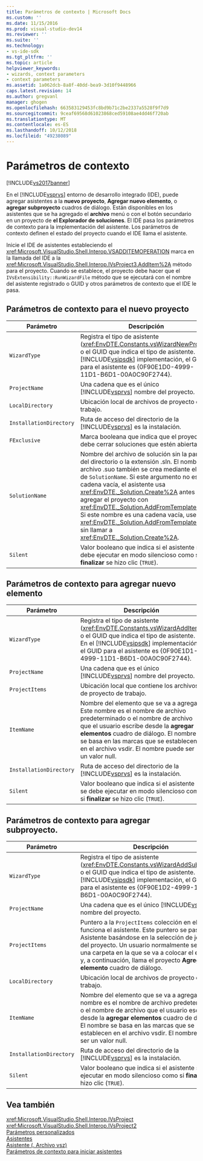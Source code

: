 ```yaml
---
title: Parámetros de contexto | Microsoft Docs
ms.custom: ''
ms.date: 11/15/2016
ms.prod: visual-studio-dev14
ms.reviewer: ''
ms.suite: ''
ms.technology:
- vs-ide-sdk
ms.tgt_pltfrm: ''
ms.topic: article
helpviewer_keywords:
- wizards, context parameters
- context parameters
ms.assetid: 1a062dcb-8a8f-40dd-bea9-3d10f9448966
caps.latest.revision: 14
ms.author: gregvanl
manager: ghogen
ms.openlocfilehash: 663583129453fc8bd9b71c2be2337a5528f9f7d9
ms.sourcegitcommit: 9ceaf69568d61023868ced59108ae4dd46f720ab
ms.translationtype: MT
ms.contentlocale: es-ES
ms.lasthandoff: 10/12/2018
ms.locfileid: "49238089"
---
```

# <a name="context-parameters"></a>Parámetros de contexto
[!INCLUDE[vs2017banner](../../includes/vs2017banner.md)]

En el [!INCLUDE[vsprvs](../../includes/vsprvs-md.md)] entorno de desarrollo integrado (IDE), puede agregar asistentes a la **nuevo proyecto**, **Agregar nuevo elemento**, o **agregar subproyecto** cuadros de diálogo. Están disponibles en los asistentes que se ha agregado el **archivo** menú o con el botón secundario en un proyecto de **el Explorador de soluciones**. El IDE pasa los parámetros de contexto para la implementación del asistente. Los parámetros de contexto definen el estado del proyecto cuando el IDE llama el asistente.  
  
 Inicie el IDE de asistentes estableciendo el <xref:Microsoft.VisualStudio.Shell.Interop.VSADDITEMOPERATION> marca en la llamada del IDE a la <xref:Microsoft.VisualStudio.Shell.Interop.IVsProject3.AddItem%2A> método para el proyecto. Cuando se establece, el proyecto debe hacer que el `IVsExtensibility::RunWizardFile` método que se ejecutará con el nombre del asistente registrado o GUID y otros parámetros de contexto que el IDE le pasa.  
  
## <a name="context-parameters-for-new-project"></a>Parámetros de contexto para el nuevo proyecto  
  
|Parámetro|Descripción|  
|---------------|-----------------|  
|`WizardType`|Registra el tipo de asistente (<xref:EnvDTE.Constants.vsWizardNewProject>) o el GUID que indica el tipo de asistente. En el [!INCLUDE[vsipsdk](../../includes/vsipsdk-md.md)] implementación, el GUID para el asistente es {0F90E1D0-4999-11D1-B6D1-00A0C90F2744}.|  
|`ProjectName`|Una cadena que es el único [!INCLUDE[vsprvs](../../includes/vsprvs-md.md)] nombre del proyecto.|  
|`LocalDirectory`|Ubicación local de archivos de proyecto de trabajo.|  
|`InstallationDirectory`|Ruta de acceso del directorio de la [!INCLUDE[vsprvs](../../includes/vsprvs-md.md)] es la instalación.|  
|`FExclusive`|Marca booleana que indica que el proyecto debe cerrar soluciones que estén abiertas.|  
|`SolutionName`|Nombre del archivo de solución sin la parte del directorio o la extensión .sln. El nombre de archivo .suo también se crea mediante el uso de `SolutionName`. Si este argumento no es una cadena vacía, el asistente usa <xref:EnvDTE._Solution.Create%2A> antes de agregar el proyecto con <xref:EnvDTE._Solution.AddFromTemplate%2A>. Si este nombre es una cadena vacía, use <xref:EnvDTE._Solution.AddFromTemplate%2A> sin llamar a <xref:EnvDTE._Solution.Create%2A>.|  
|`Silent`|Valor booleano que indica si el asistente se debe ejecutar en modo silencioso como si **finalizar** se hizo clic (`TRUE`).|  
  
## <a name="context-parameters-for-add-new-item"></a>Parámetros de contexto para agregar nuevo elemento  
  
|Parámetro|Descripción|  
|---------------|-----------------|  
|`WizardType`|Registra el tipo de asistente (<xref:EnvDTE.Constants.vsWizardAddItem>) o el GUID que indica el tipo de asistente. En el [!INCLUDE[vsipsdk](../../includes/vsipsdk-md.md)] implementación, el GUID para el asistente es {0F90E1D1-4999-11D1-B6D1-00A0C90F2744}.|  
|`ProjectName`|Una cadena que es el único [!INCLUDE[vsprvs](../../includes/vsprvs-md.md)] nombre del proyecto.|  
|`ProjectItems`|Ubicación local que contiene los archivos de proyecto de trabajo.|  
|`ItemName`|Nombre del elemento que se va a agregar. Este nombre es el nombre de archivo predeterminado o el nombre de archivo que el usuario escribe desde la **agregar elementos** cuadro de diálogo. El nombre se basa en las marcas que se establecen en el archivo vsdir. El nombre puede ser un valor null.|  
|`InstallationDirectory`|Ruta de acceso del directorio de la [!INCLUDE[vsprvs](../../includes/vsprvs-md.md)] es la instalación.|  
|`Silent`|Valor booleano que indica si el asistente se debe ejecutar en modo silencioso como si **finalizar** se hizo clic (`TRUE`).|  
  
## <a name="context-parameters-for-add-sub-project"></a>Parámetros de contexto para agregar subproyecto.  
  
|Parámetro|Descripción|  
|---------------|-----------------|  
|`WizardType`|Registra el tipo de asistente (<xref:EnvDTE.Constants.vsWizardAddSubProject>) o el GUID que indica el tipo de asistente. En el [!INCLUDE[vsipsdk](../../includes/vsipsdk-md.md)] implementación, el GUID para el asistente es {0F90E1D2-4999-11D1-B6D1-00A0C90F2744}.|  
|`ProjectName`|Una cadena que es el único [!INCLUDE[vsprvs](../../includes/vsprvs-md.md)] nombre del proyecto.|  
|`ProjectItems`|Puntero a la `ProjectItems` colección en el que funciona el asistente. Este puntero se pasa al Asistente basándose en la selección de jerarquía del proyecto. Un usuario normalmente selecciona una carpeta en la que se va a colocar el elemento y, a continuación, llama el proyecto **Agregar elemento** cuadro de diálogo.|  
|`LocalDirectory`|Ubicación local de archivos de proyecto de trabajo.|  
|`ItemName`|Nombre del elemento que se va a agregar. Este nombre es el nombre de archivo predeterminado o el nombre de archivo que el usuario escribe desde la **agregar elementos** cuadro de diálogo. El nombre se basa en las marcas que se establecen en el archivo vsdir. El nombre puede ser un valor null.|  
|`InstallationDirectory`|Ruta de acceso del directorio de la [!INCLUDE[vsprvs](../../includes/vsprvs-md.md)] es la instalación.|  
|`Silent`|Valor booleano que indica si el asistente se debe ejecutar en modo silencioso como si **finalizar** se hizo clic (`TRUE`).|  
  
## <a name="see-also"></a>Vea también  
 <xref:Microsoft.VisualStudio.Shell.Interop.IVsProject>   
 <xref:Microsoft.VisualStudio.Shell.Interop.IVsProject2>   
 [Parámetros personalizados](../../extensibility/internals/custom-parameters.md)   
 [Asistentes](../../extensibility/internals/wizards.md)   
 [Asistente (. Archivo vsz)](../../extensibility/internals/wizard-dot-vsz-file.md)   
 [Parámetros de contexto para iniciar asistentes](http://msdn.microsoft.com/library/051a10f4-9e45-4604-b344-123044f33a24)

